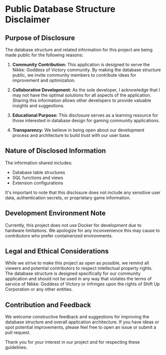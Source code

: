 # Public Database Structure Disclaimer

## Purpose of Disclosure

The database structure and related information for this project are being made public for the following reasons:

1. **Community Contribution:** This application is designed to serve the Nikke: Goddess of Victory community. By making the database structure public, we invite community members to contribute ideas for improvement and optimization.

2. **Collaborative Development:** As the sole developer, I acknowledge that I may not have the optimal solutions for all aspects of the application. Sharing this information allows other developers to provide valuable insights and suggestions.

3. **Educational Purpose:** This disclosure serves as a learning resource for those interested in database design for gaming community applications.

4. **Transparency:** We believe in being open about our development process and architecture to build trust with our user base.

## Nature of Disclosed Information

The information shared includes:

- Database table structures
- SQL functions and views
- Extension configurations

It's important to note that this disclosure does not include any sensitive user data, authentication secrets, or proprietary game information.

## Development Environment Note

Currently, this project does not use Docker for development due to hardware limitations. We apologize for any inconvenience this may cause to contributors who prefer containerized environments.

## Legal and Ethical Considerations

While we strive to make this project as open as possible, we remind all viewers and potential contributors to respect intellectual property rights. The database structure is designed specifically for our community application and should not be used in any way that violates the terms of service of Nikke: Goddess of Victory or infringes upon the rights of Shift Up Corporation or any other entities.

## Contribution and Feedback

We welcome constructive feedback and suggestions for improving the database structure and overall application architecture. If you have ideas or spot potential improvements, please feel free to open an issue or submit a pull request.

Thank you for your interest in our project and for respecting these guidelines.
